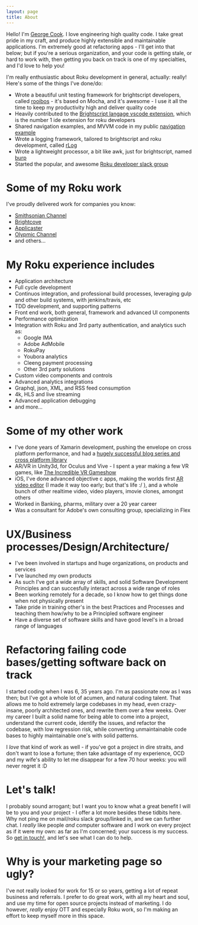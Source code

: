 ```yaml
---
layout: page
title: About
---
```


Hello! I'm [George Cook](https://www.linkedin.com/in/georgejecook/). I love engineering high quality code. I take great pride in my craft, and produce highly extensible and maintainable applications. I'm extremely good at refactoring apps - I'll get into that below; but if you're a serious organization, and your code is getting stale, or hard to work with, then getting you back on track is one of my specialties, and I'd love to help you!

I'm really enthusiastic about Roku development in general, actually: really! Here's some of the things I've done/do:

 - Wrote a beautiful unit testing framework for brightscript developers, called [rooibos](https://github.com/georgejecook/rooibos) - it's based on Mocha, and it's awesome - I use it all the time to keep my productivity high and deliver quality code
 - Heavily contributed to the [Brightscript langage vscode extension](https://github.com/TwitchBronBron/vscode-brightscript-language/), which is the number 1 ide extension for roku developers
 - Shared navigation examples, and MVVM code in my public [navigation example](https://github.com/georgejecook/rokuNavSpike)
 - Wrote a logging framework, tailored to brightscript and roku development, called [rLog](https://github.com/georgejecook/rLog)
 - Wrote a lightweight processor, a bit like awk, just for brightscript, named [burp](https://github.com/georgejecook/burp)
 - Started the popular, and awesome [Roku developer slack group](http://tiny.cc/nrdf0y)

# Some of my Roku work

I've proudly delivered work for companies you know:

   - [Smithsonian Channel](https://www.smithsonianchannel.com/)
   - [Brightcove](https://www.brightcove.com/en/customers/hope-channel)
   - [Applicaster](https://www.applicaster.com/)
   - [Olypmic Channel](https://blog.roku.com/olympic-channel-on-roku-canada)
   - and others...

# My Roku experience includes
   - Application architecture
   - Full cycle development
   - Continuos integration, and professional build processes, leveraging gulp and other build systems, with jenkins/travis, etc
   - TDD development, and supporting patterns
   - Front end work, both general, framework and advanced UI components
   - Performance optimization
   - Integration with Roku and 3rd party authentication, and analytics such as:
     - Google IMA
     - Adobe AdMobile
     - RokuPay
     - Youbora analytics
     - Cleeng payment processing
     - Other 3rd party solutions
   - Custom video components and controls
   - Advanced analytics integrations
   - Graphql, json, XML, and RSS feed consumption
   - 4k, HLS and live streaming
   - Advanced application debugging
   - and more...

# Some of my other work

  - I've done years of Xamarin development, pushing the envelope on cross platform performance, and had a [hugely successful blog series and cross platform library](https://github.com/georgejecook/xamarinFastCell)
  - AR/VR in Unity3d, for Oculus and Vive - I spent a year making a few VR games, like [The Incredible VR Gameshow](https://www.youtube.com/watch?v=UhM4qL31OuI)
  - iOS, I've done advanced objective c apps, making the worlds first [AR video editor](https://www.youtube.com/watch?v=5uBZa8v_vG8) (I made it way too early; but that's life :/ ), and a whole bunch of other realtime video, video players, imovie clones, amongst others
  - Worked in Banking, pharms, military over a 20 year career
  - Was a consultant for Adobe's own consulting group, specializing in Flex

# UX/Business processes/Design/Architecture/

 - I've been involved in startups and huge organizations, on products and services
 - I've launched my own products
 - As such I've got a wide array of skills, and solid Software Development Principles and can succesfully interact across a wide range of roles
 - Been working remotely for a decade, so I know how to get things done when not physically present
 - Take pride in training other's in the best Practices and Processes and teaching them how/why to be a Principled software engineer
 - Have a diverse set of software skills and have good level's in a broad range of languages

# Refactoring failing code bases/getting software back on track

 I started coding when I was 6, 35 years ago. I'm as passionate now as I was then; but I've got a whole lot of acumen, and natural coding talent. That allows me to hold extremely large codebases in my head, even crazy-insane, poorly architected ones, and rewrite them over a few weeks. Over my career I built a solid name for being able to come into a project, understand the current code, identify the issues, and refactor the codebase, with low regression risk, while converting unmaintainable code bases to highly maintainable one's with solid patterns.

 I _love_ that kind of work as well - if you've got a project in dire straits, and don't want to lose a fortune; then take advantage of my experience, OCD and my wife's ability to let me disappear for a few 70 hour weeks: you will never regret it :D

# Let's talk!
 
 I probably sound arrogant; but I want you to know what a great benefit I will be to you and your project - I offer a lot more besides these tidbits here. Why not ping me on mail/roku slack group/linked in, and we can further chat. I _really_ like people _and_ computer software and I work on every project as if it were my own: as far as I'm concerned; your success is my success. So [get in touch!](mailto:george@tantawowa.com), and let's see what I can do to help.

# Why is your marketing page so ugly?

 I've not really looked for work for 15 or so years, getting a lot of repeat business and referrals. I prefer to do great work, with all my heart and soul, and use my time for open source projects instead of marketing. I do however, _really_ enjoy OTT and especially Roku work, so I'm making an effort to keep myself more in this space.
